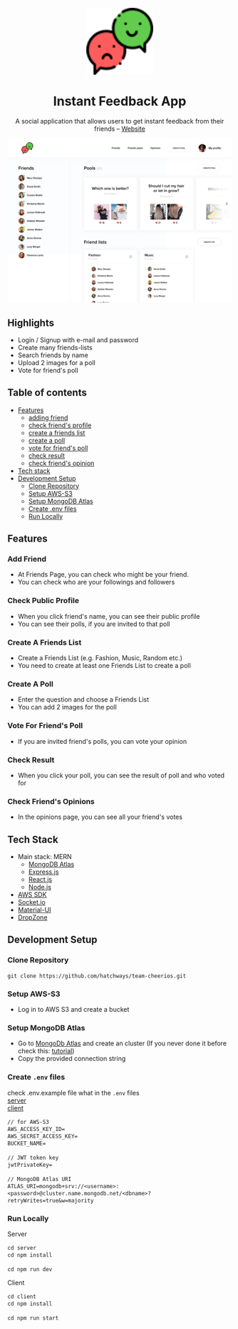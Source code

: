 <p align="center">
  <img width="150" height="150" src="./docs/assets/logo.png" alt="logo">
</p>

<h1 align="center">Instant Feedback App</h1>

<p align="center">
  A social application that allows users to get instant feedback from their friends – <a href="https://boiling-anchorage-18329.herokuapp.com/">Website</a>
</p>

![app top](./docs/assets/dashboard-mock.png)

## Highlights

- Login / Signup with e-mail and password
- Create many friends-lists
- Search friends by name
- Upload 2 images for a poll
- Vote for friend's poll

## Table of contents

- [Features](#features)
  - [adding friend](#add-friend)
  - [check friend's profile](#check-public-profile)
  - [create a friends list](#create-a-friends-list)
  - [create a poll](#create-a-poll)
  - [vote for friend's poll](#vote-for-friends-poll)
  - [check result](#check-result)
  - [check friend's opinion](#check-friends-opinions)
- [Tech stack](#tech-stack)
- [Development Setup](#development-setup)
  - [Clone Repository](#clone-repository)
  - [Setup AWS-S3](#setup-aws-s3)
  - [Setup MongoDB Atlas](#setup-mongodb-atlas)
  - [Create .env files](#create-env-files)
  - [Run Locally](#run-locally)

## Features

### Add Friend

- At Friends Page, you can check who might be your friend.
- You can check who are your followings and followers
<!-- ![add friend](./docs/assets/add-friend) -->

### Check Public Profile

- When you click friend's name, you can see their public profile
- You can see their polls, if you are invited to that poll
<!-- ![public profile](./docs/assets/public-profile) -->

### Create A Friends List

- Create a Friends List (e.g. Fashion, Music, Random etc.)
- You need to create at least one Friends List to create a poll
<!-- ![friend list](./docs/assets/friend-list) -->

### Create A Poll

- Enter the question and choose a Friends List
- You can add 2 images for the poll
<!-- ![create poll](./docs/assets/create-poll) -->

### Vote For Friend's Poll

- If you are invited friend's polls, you can vote your opinion
<!-- ![voting](./docs/assets/voting) -->

### Check Result

- When you click your poll, you can see the result of poll and who voted for
<!-- ![my poll](./docs/assets/my-poll) -->

### Check Friend's Opinions

- In the opinions page, you can see all your friend's votes
<!-- ![opinions](./docs/assets/opinions) -->

## Tech Stack

- Main stack: MERN
  - [MongoDB Atlas](https://www.mongodb.com/cloud/atlas)
  - [Express.js](https://github.com/expressjs/express)
  - [React.js](https://github.com/facebook/react/)
  - [Node.js](https://nodejs.org/en/)
- [AWS SDK](https://github.com/aws/aws-sdk-js)
- [Socket.io](https://github.com/socketio/socket.io)
- [Material-UI](https://github.com/mui-org/material-ui)
- [DropZone](https://gitlab.com/meno/dropzone)

## Development Setup

### Clone Repository

```
git clone https://github.com/hatchways/team-cheerios.git
```

### Setup AWS-S3

- Log in to AWS S3 and create a bucket

### Setup MongoDB Atlas

- Go to [MongoDb Atlas](https://account.mongodb.com/account/login) and create an cluster
  (If you never done it before check this: [tutorial](https://docs.atlas.mongodb.com/getting-started))
- Copy the provided connection string

### Create `.env` files

check .env.example file what in the `.env` files  
[server](./server/.env.example)  
[client](./client/.env.example)

```
// for AWS-S3
AWS_ACCESS_KEY_ID=
AWS_SECRET_ACCESS_KEY=
BUCKET_NAME=

// JWT token key
jwtPrivateKey=

// MongoDB Atlas URI
ATLAS_URI=mongodb+srv://<username>:<password>@cluster.name.mongodb.net/<dbname>?retryWrites=true&w=majority
```

### Run Locally

Server

```
cd server
cd npm install

cd npm run dev
```

Client

```
cd client
cd npm install

cd npm run start
```
